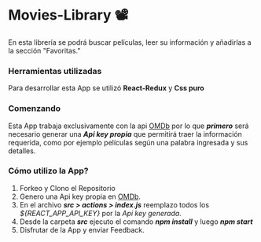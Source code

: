 # Movies-Library 📽
En esta librería se podrá buscar películas, leer su información y añadirlas a la sección "Favoritas." 

### Herramientas utilizadas
Para desarrollar esta App se utilizó ****React-Redux**** y ****Css puro****

### Comenzando 
Esta App trabaja exclusivamente con la api [OMDb](https://www.omdbapi.com/) por lo que ***primero*** será necesario generar una ***Api key propia*** que permitirá traer la información requerida, como por ejemplo películas según una palabra ingresada y sus detalles.

### Cómo utilizo la App? 
1. Forkeo y Clono el Repositorio
2. Genero una Api key propia en [OMDb](https://www.omdbapi.com/).
3. En el archivo ***src > actions > index.js*** reemplazo todos los *${REACT_APP_API_KEY}* por la *Api key generada*.
4. Desde la carpeta ***src*** ejecuto el comando ***npm install*** y luego ***npm start***
5. Disfrutar de la App y enviar Feedback.
